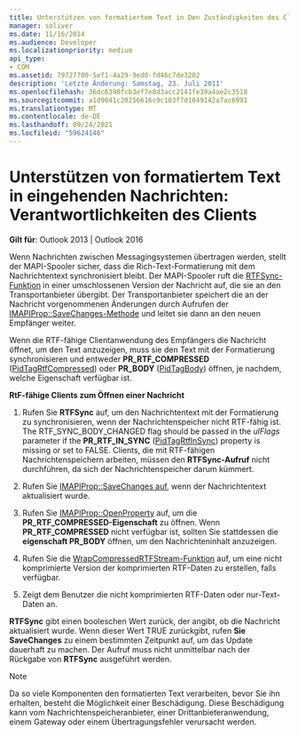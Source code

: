 ```yaml
---
title: Unterstützen von formatiertem Text in Den Zuständigkeiten des Clients für eingehende Nachrichten
manager: soliver
ms.date: 11/16/2014
ms.audience: Developer
ms.localizationpriority: medium
api_type:
- COM
ms.assetid: 79727700-5ef1-4a29-9ed0-fd46c7de3202
description: 'Letzte Änderung: Samstag, 23. Juli 2011'
ms.openlocfilehash: 36dc6390fcb3ef7e8d3acc2141fe39a4ae2c3518
ms.sourcegitcommit: a1d9041c20256616c9c183f7d1049142a7ac6991
ms.translationtype: MT
ms.contentlocale: de-DE
ms.lasthandoff: 09/24/2021
ms.locfileid: "59624146"
---
```

# <a name="supporting-formatted-text-in-incoming-messages-client-responsibilities"></a>Unterstützen von formatiertem Text in eingehenden Nachrichten: Verantwortlichkeiten des Clients

  
  
**Gilt für**: Outlook 2013 | Outlook 2016 
  
Wenn Nachrichten zwischen Messagingsystemen übertragen werden, stellt der MAPI-Spooler sicher, dass die Rich-Text-Formatierung mit dem Nachrichtentext synchronisiert bleibt. Der MAPI-Spooler ruft die [RTFSync-Funktion](rtfsync.md) in einer umschlossenen Version der Nachricht auf, die sie an den Transportanbieter übergibt. Der Transportanbieter speichert die an der Nachricht vorgenommenen Änderungen durch Aufrufen der [IMAPIProp::SaveChanges-Methode](imapiprop-savechanges.md) und leitet sie dann an den neuen Empfänger weiter. 
  
Wenn die RTF-fähige Clientanwendung des Empfängers die Nachricht öffnet, um den Text anzuzeigen, muss sie den Text mit der Formatierung synchronisieren und entweder **PR_RTF_COMPRESSED** ([PidTagRtfCompressed](pidtagrtfcompressed-canonical-property.md)) oder **PR_BODY** ([PidTagBody](pidtagbody-canonical-property.md)) öffnen, je nachdem, welche Eigenschaft verfügbar ist.
  
 **RtF-fähige Clients zum Öffnen einer Nachricht**
  
1. Rufen Sie **RTFSync** auf, um den Nachrichtentext mit der Formatierung zu synchronisieren, wenn der Nachrichtenspeicher nicht RTF-fähig ist. The RTF_SYNC_BODY_CHANGED flag should be passed in the  _ulFlags_ parameter if the **PR_RTF_IN_SYNC** ([PidTagRtfInSync](pidtagrtfinsync-canonical-property.md)) property is missing or set to FALSE. Clients, die mit RTF-fähigen Nachrichtenspeichern arbeiten, müssen den **RTFSync-Aufruf** nicht durchführen, da sich der Nachrichtenspeicher darum kümmert. 
    
2. Rufen Sie [IMAPIProp::SaveChanges auf,](imapiprop-savechanges.md) wenn der Nachrichtentext aktualisiert wurde. 
    
3. Rufen Sie [IMAPIProp::OpenProperty](imapiprop-openproperty.md) auf, um die **PR_RTF_COMPRESSED-Eigenschaft** zu öffnen. Wenn **PR_RTF_COMPRESSED** nicht verfügbar ist, sollten Sie stattdessen die **eigenschaft PR_BODY** öffnen, um den Nachrichteninhalt anzuzeigen. 
    
4. Rufen Sie die [WrapCompressedRTFStream-Funktion](wrapcompressedrtfstream.md) auf, um eine nicht komprimierte Version der komprimierten RTF-Daten zu erstellen, falls verfügbar. 
    
5. Zeigt dem Benutzer die nicht komprimierten RTF-Daten oder nur-Text-Daten an.
    
 **RTFSync** gibt einen booleschen Wert zurück, der angibt, ob die Nachricht aktualisiert wurde. Wenn dieser Wert TRUE zurückgibt, rufen **Sie SaveChanges** zu einem bestimmten Zeitpunkt auf, um das Update dauerhaft zu machen. Der Aufruf muss nicht unmittelbar nach der Rückgabe von **RTFSync** ausgeführt werden. 
  
> [!NOTE]
> Da so viele Komponenten den formatierten Text verarbeiten, bevor Sie ihn erhalten, besteht die Möglichkeit einer Beschädigung. Diese Beschädigung kann vom Nachrichtenspeicheranbieter, einer Drittanbieteranwendung, einem Gateway oder einem Übertragungsfehler verursacht werden. 
  

